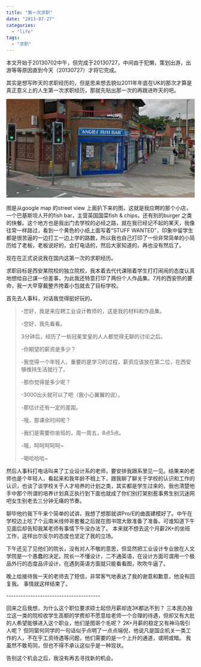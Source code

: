 ```yaml
---
title: "第一次求职"
date: "2013-07-27"
categories: 
  - "life"
tags: 
  - "求职"
---
```


本文开始于20130702中午，但完成于20130727，中间由于犯懒，策划出游，出游等等原因直到今天（20130727）才将它完成。

其实是想写昨天的求职经历的，但是思来想去貌似2011年年底在UK的那次才算是真正意义上的人生第一次求职经历，那就先贴出那一次的再跟进昨天的吧。

![QQ截图20130702103236](images/QQ20130702103236.png "QQ截图20130702103236")

图是从google map 的street view 上面扒下来的图，这就是我应聘的那个小店，一个巴基斯坦人开的fish bar，主营英国国菜fish & chips，还有别的burger 之类的快餐。这个地方也是我出门去学校的必经之路，就在我已经记不起的某天，我像往常一样路过，看到一个黄色的小纸上面写着“STUFF WANTED”，印象中留学生都是很苦逼的一边打工一边上学的路数，所以我也自己打印了一份非常简单的小简历给了老板，老板说好的，会打电话的，然后大家知道的，再也没有然后了。

现在在正式说说我在国内这第一次的求职经历。

求职目标是西安某院校的独立院校，我本着去代代课陪着学生打打闹闹的态度认真地想给自己谋一份差事，为此我还特意打印了两份个人作品集。7月的西安热的要命，我一大早穿戴整齐挎着小包就去了目标学校。

首先去人事科，对话我觉得挺好玩的。

> \-您好，我是来应聘工业设计教师的，这是我的材料和作品集。
> 
> \-您好，我先看看。
> 
> 3分钟后，经历了一些冠冕堂皇的人人都觉得无聊的讨论之后。
> 
> \-你期望的薪资是多少？
> 
> \-我觉得一个年轻人，重要的是学习的过程，薪资应该放在第二位，在西安够维持生活就行了。
> 
> \-那你觉得是多少呢？
> 
> \-3000出头就可以了吧（我小心翼翼的说）。
> 
> \-那估计还有一定的差距。
> 
> \-哦，那课余时间呢？
> 
> \-我们是需要你坐班的，周一周五，8点5点。
> 
> \-哦，呵呵呵呵呵~
> 
> \-喝哈哈哈~

然后人事科打电话叫来了工业设计系的老师，要安排我跟系里见一见。结果来的老师也是个年轻人，看起来和我年龄不相上下，跟我聊了聊关于学校的认识和工作的认识，也谈了谈学校关于人才培养的计划之类，其实都是学生过来的，我也清楚他手中那个所谓的培养计划真正执行到下面也就成了你们别打架别惹事男生别沉迷网吧女生别老去三分钟无痛的节奏。

聊毕他约我下午来个简单的试讲，我想了想那就讲Pro/E的曲面建模好了。中午在学校边上吃了个云南米线帅哥套餐之后就在图书馆大致准备了准备。可谁知道下午见面后却告知我某老师有事情下午没办法了。 本来就不想去这个月薪2K+的坐班工作，这样出尔反尔的态度也坚定了我的立场。

下午还见了见他们的院长，没有对人不敬的意思，但显然把工业设计专业放在人文学院是一个愚蠢的决定。院长一不懂设计，二不通英语，在设计方面可谓用一个极品外行的态度品评设计，在遇到英语方面就只能看看图，吹吹牛逼了。

晚上给接待我一天的老师去了短信，非常客气地表达了我的谢意和歉意，他没有回复我。 事情就这样结束了。

\---------------------------------------

回来之后我想，为什么这个职位要求硕士起但月薪却连3K都达不到？ 三本民办独立这一类的院校收学生高额的学费却不愿意给老师一个合理的待遇，但却又有大批的人希望能够进入这个职业，他们是图哥个毛呢？ 2K+月薪的稳定又有神马吸引人呢？ 但同窗何同学的一句话似乎点明了一点点端倪，他说凡是国企机关一类工作的人，不在乎工资待遇等问题，他们需要的是一个上升的通道，或明或暗。 我虽然不敢苟同，但也不得不承认这似乎是一种现状。

告别这个机会之后，我没有再去寻找新的机会。
